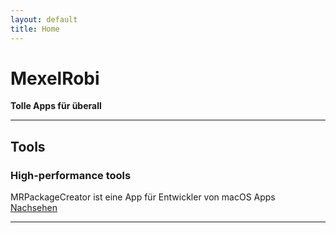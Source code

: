 ```yaml
---
layout: default
title: Home
---
```


# **MexelRobi**
**Tolle Apps für überall**

---

## Tools
### **High-performance tools**   
MRPackageCreator ist eine App für Entwickler von macOS Apps   
[Nachsehen](https://mexelrobi.github.io/MRPackageCreator/index.html)

---





